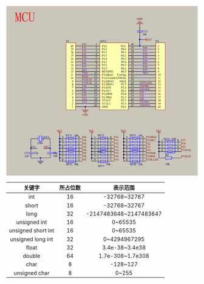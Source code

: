 ![](MCU.png)

|关键字|所占位数|表示范围|
|:---:|:---:|:---:|
int|16|-32768~32767
short|16|-32768~32767
long|32|-2147483648~2147483647
unsigned int|16|0~65535
unsigned short int|16|0~65535
unsigned long int|32|0~4294967295
float|32|3.4e-38~3.4e38
double|64|1.7e-308~1.7e308|
char|8|-128~127
unsigned char|8|0~255

